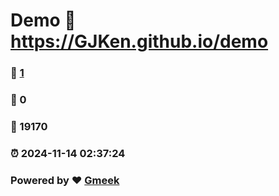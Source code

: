 # Demo :link: https://GJKen.github.io/demo 
### :page_facing_up: [1](https://GJKen.github.io/demo/tag.html) 
### :speech_balloon: 0 
### :hibiscus: 19170 
### :alarm_clock: 2024-11-14 02:37:24 
### Powered by :heart: [Gmeek](https://github.com/Meekdai/Gmeek)
